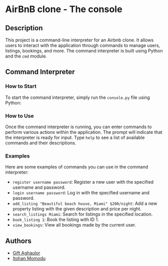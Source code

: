 # AirBnB clone - The console
## Description

This project is a command-line interpreter for an Airbnb clone. It allows users to interact with the application through commands to manage users, listings, bookings, and more. The command interpreter is built using Python and the `cmd` module.

## Command Interpreter

### How to Start

To start the command interpreter, simply run the `console.py` file using Python:

### How to Use

Once the command interpreter is running, you can enter commands to perform various actions within the application. The prompt will indicate that the interpreter is ready for input. Type `help` to see a list of available commands and their descriptions.

### Examples

Here are some examples of commands you can use in the command interpreter:

- `register username password`: Register a new user with the specified username and password.
- `login username password`: Log in with the specified username and password.
- `add_listing "Beautiful beach house, Miami" $200/night`: Add a new property listing with the given description and price per night.
- `search_listings Miami`: Search for listings in the specified location.
- `book_listing 1`: Book the listing with ID 1.
- `view_bookings`: View all bookings made by the current user.

## Authors

- [Gift Aghaulor](aghaulor.gift@gmail.com)
- [Itohan Momodu](momoduitohan5@gmail.com)